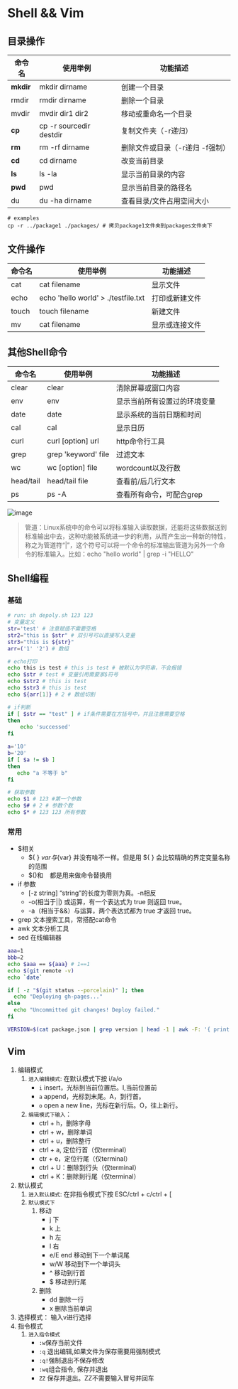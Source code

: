 # Shell && Vim

## 目录操作

| 命令名      | 使用举例   | 功能描述     |
| ---        |   ----    | ---        |
| **mkdir**      | mkdir dirname | 创建一个目录 |
| rmdir      | rmdir dirname | 删除一个目录 |
| mvdir      | mvdir dir1 dir2 | 移动或重命名一个目录 |
| **cp**      | cp -r sourcedir destdir | 复制文件夹（-r递归） |
| **rm**      | rm -rf dirname |  删除文件或目录（-r递归 -f强制）
| **cd**      | cd dirname | 改变当前目录 |
| **ls**      | ls -la | 显示当前目录的内容 |
| **pwd**      | pwd | 显示当前目录的路径名 |
| du      | du -ha dirname | 查看目录/文件占用空间大小 |

``` shell
# examples
cp -r ../package1 ./packages/ # 拷贝package1文件夹到packages文件夹下
```

## 文件操作
| 命令名      | 使用举例   | 功能描述     |
| ---        |   ----    | ---        |
| cat      | cat filename | 显示文件 |
| echo      | echo 'hello world' > ./testfile.txt | 打印或新建文件 |
| touch      | touch filename | 新建文件 |
| mv      | cat filename | 显示或连接文件 |

## 其他Shell命令
| 命令名      | 使用举例   | 功能描述     |
| ---        |   ----    | ---        |
| clear      | clear | 清除屏幕或窗口内容 |
| env      | env | 显示当前所有设置过的环境变量 |
| date      | date | 显示系统的当前日期和时间 |
| cal      | cal | 显示日历 |
| curl   |  curl [option] url | http命令行工具
| grep   |  grep 'keyword' file | 过滤文本
| wc   |  wc [option] file | wordcount以及行数
| head/tail   |  head/tail file | 查看前/后几行文本
| ps   |  ps -A | 查看所有命令，可配合grep
![image](https://user-images.githubusercontent.com/6310131/69216024-18657380-0ba6-11ea-9b66-37972069568d.png)

> 管道：Linux系统中的命令可以将标准输入读取数据，还能将这些数据送到标准输出中去，这种功能被系统进一步的利用，从而产生出一种新的特性，称之为管道符“|”，这个符号可以将一个命令的标准输出管道为另外一个命令的标准输入。比如：echo "hello world" | grep -i "HELLO"

## Shell编程

### 基础

``` bash
# run: sh depoly.sh 123 123
# 变量定义
str='test' # 注意赋值不需要空格
str2="this is $str" # 双引号可以直接写入变量
str3="this is ${str}"
arr=('1' '2') # 数组

# echo打印
echo this is test # this is test # 被默认为字符串，不会报错
echo $str # test # 变量引用需要家$符号
echo $str2 # this is test
echo $str3 # this is test
echo ${arr[1]} # 2 # 数组切割

# if判断
if [ $str == "test" ] # if条件需要在方括号中，并且注意需要空格
then
    echo 'successed'
fi

a='10'
b='20'
if [ $a != $b ]
then
   echo "a 不等于 b"
fi

# 获取参数
echo $1 # 123 #第一个参数
echo $# # 2 # 参数个数
echo $* # 123 123 所有参数
```

### 常用
* $相关
    * ${ } $var 与${var} 并没有啥不一样。但是用 ${ } 会比较精确的界定变量名称的范围
    * $()和 ` ` 都是用来做命令替换用
* if 参数
    * [-z string] “string”的长度为零则为真。-n相反
    * -o(相当于||)	或运算，有一个表达式为 true 则返回 true。
    * -a（相当于&&）与运算，两个表达式都为 true 才返回 true。
* grep 文本搜索工具，常搭配cat命令
* awk 文本分析工具
* sed 在线编辑器
``` bash
aaa=1
bbb=2
echo $aaa == ${aaa} # 1==1
echo $(git remote -v)
echo `date`

if [ -z "$(git status --porcelain)" ]; then
  echo "Deploying gh-pages..."
else
  echo "Uncommitted git changes! Deploy failed."
fi

VERSION=$(cat package.json | grep version | head -1 | awk -F: '{ print $2 }' | sed 's/[",]//g');
```

## Vim

1. 编辑模式
    1. `进入编辑模式`: 在默认模式下按 i/a/o
        * `i` insert，光标到当前位置后。I,当前位置前
        * `a` append，光标到末尾。A，到行首。
        * `o` open a new line，光标在新行后。O，往上新行。
    2. `编辑模式下输入`：
        * ctrl + h，删除字母
        * ctrl + w，删除单词
        * ctrl + u，删除整行
        * ctrl + a, 定位行首（仅terminal）
        * ctr + e，定位行尾（仅terminal）
        * ctrl + U：删除到行头（仅terminal）
        * ctrl + K：删除到行尾（仅terminal）
1. 默认模式
    1. `进入默认模式`: 在非指令模式下按 ESC/ctrl + c/ctrl + [
    1. `默认模式下`
        1. 移动
            * j 下
            * k 上
            * h 左
            * l 右
            * e/E end 移动到下一个单词尾
            * w/W 移动到下一个单词头
            * ^ 移动到行首
            * $ 移动到行尾
        1. 删除
            * dd 删除一行
            * x 删除当前单词
1. 选择模式： 输入v进行选择
1. 指令模式
    1. `进入指令模式`
        * `:w`保存当前文件
        * `:q` 退出编辑,如果文件为保存需要用强制模式
        * `:q!`强制退出不保存修改
        * `:wq`组合指令, 保存并退出
        * `ZZ` 保存并退出。ZZ不需要输入冒号并回车
